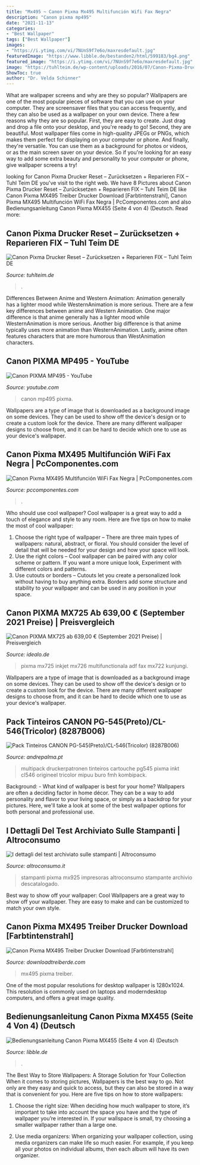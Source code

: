 ```yaml
---
title: "Mx495 ~ Canon Pixma Mx495 Multifunción Wifi Fax Negra"
description: "Canon pixma mp495"
date: "2021-11-13"
categories:
- "Best Wallpaper"
tags: ["Best Wallpaper"]
images:
- "https://i.ytimg.com/vi/7NUnS9f7e6o/maxresdefault.jpg"
featuredImage: "https://www.libble.de/bestanden2/html/599183/bg4.png"
featured_image: "https://i.ytimg.com/vi/7NUnS9f7e6o/maxresdefault.jpg"
image: "https://tuhlteim.de/wp-content/uploads/2016/07/Canon-Pixma-Drucker-Reset-Zurücksetzen_3_640x360.jpg"
ShowToc: true
author: "Dr. Velda Schinner"
---
```



What are wallpaper screens and why are they so popular?
Wallpapers are one of the most popular pieces of software that you can use on your computer. They are screensaver files that you can access frequently, and they can also be used as a wallpaper on your own device. There a few reasons why they are so popular. First, they are easy to create. Just drag and drop a file onto your desktop, and you're ready to go! Second, they are beautiful. Most wallpaper files come in high-quality JPEGs or PNGs, which makes them perfect for displaying on your computer or phone. And finally, they're versatile. You can use them as a background for photos or videos, or as the main screen saver on your device. So if you're looking for an easy way to add some extra beauty and personality to your computer or phone, give wallpaper screens a try!

	

		
looking for Canon Pixma Drucker Reset – Zurücksetzen + Reparieren FIX – Tuhl Teim DE you've visit to the right web. We have 8 Pictures about Canon Pixma Drucker Reset – Zurücksetzen + Reparieren FIX – Tuhl Teim DE like Canon Pixma MX495 Treiber Drucker Download [Farbtintenstrahl], Canon Pixma MX495 Multifunción WiFi Fax Negra | PcComponentes.com and also Bedienungsanleitung Canon Pixma MX455 (Seite 4 von 4) (Deutsch. Read more:
		
    
## Canon Pixma Drucker Reset – Zurücksetzen + Reparieren FIX – Tuhl Teim DE

<img loading=lazy src="https://tuhlteim.de/wp-content/uploads/2016/07/Canon-Pixma-Drucker-Reset-Zurücksetzen_3_640x360.jpg" onerror="this.onerror=null;this.src='https://tse2.mm.bing.net/th?id=OIP.HX232PwC6n2MneFbQiQXwgHaEK&amp;pid=15.1';" alt="Canon Pixma Drucker Reset – Zurücksetzen + Reparieren FIX – Tuhl Teim DE">

_Source: tuhlteim.de_

>. 

	

Differences Between Anime and Western Animation: Animation generally has a lighter mood while WesternAnimation is more serious.
There are a few key differences between anime and Western Animation. One major difference is that anime generally has a lighter mood while WesternAnimation is more serious. Another big difference is that anime typically uses more animation than WesternAnimation. Lastly, anime often features characters that are more humorous than WestAnimation characters.

    
## Canon PIXMA MP495 - YouTube

<img loading=lazy src="https://i.ytimg.com/vi/7NUnS9f7e6o/maxresdefault.jpg" onerror="this.onerror=null;this.src='https://tse3.mm.bing.net/th?id=OIP.Nujm3EvSqJfALZbM9l51xAHaEK&amp;pid=15.1';" alt="Canon PIXMA MP495 - YouTube">

_Source: youtube.com_

>canon mp495 pixma. 

	

Wallpapers are a type of image that is downloaded as a background image on some devices. They can be used to show off the device's design or to create a custom look for the device. There are many different wallpaper designs to choose from, and it can be hard to decide which one to use as your device's wallpaper.

    
## Canon Pixma MX495 Multifunción WiFi Fax Negra | PcComponentes.com

<img loading=lazy src="https://img.pccomponentes.com/articles/8/86194/canon-pixma-mx495-multifuncion-wifi-fax-4.jpg" onerror="this.onerror=null;this.src='https://tse4.mm.bing.net/th?id=OIP.RgefgpOkgQ7KRoHew3iKIgHaHa&amp;pid=15.1';" alt="Canon Pixma MX495 Multifunción WiFi Fax Negra | PcComponentes.com">

_Source: pccomponentes.com_

>. 

	

Who should use cool wallpaper?
Cool wallpaper is a great way to add a touch of elegance and style to any room. Here are five tips on how to make the most of cool wallpaper: 
1) Choose the right type of wallpaper – There are three main types of wallpapers: natural, abstract, or floral. You should consider the level of detail that will be needed for your design and how your space will look. 
2) Use the right colors – Cool wallpaper can be paired with any color scheme or pattern. If you want a more unique look, Experiment with different colors and patterns. 
3) Use cutouts or borders – Cutouts let you create a personalized look without having to buy anything extra. Borders add some structure and stability to your wallpaper and can be used in any position in your space.

    
## Canon PIXMA MX725 Ab 639,00 € (September 2021 Preise) | Preisvergleich

<img loading=lazy src="https://cdn.idealo.com/folder/Product/4206/8/4206833/s1_produktbild_max_3/canon-pixma-mx725.jpg" onerror="this.onerror=null;this.src='https://tse2.mm.bing.net/th?id=OIP.jl_yUY61XUJfLW_cijuTJAAAAA&amp;pid=15.1';" alt="Canon PIXMA MX725 ab 639,00 € (September 2021 Preise) | Preisvergleich">

_Source: idealo.de_

>pixma mx725 inkjet mx726 multifunctionala adf fax mx722 kunjungi. 

	

Wallpapers are a type of image that is downloaded as a background image on some devices. They can be used to show off the device's design or to create a custom look for the device. There are many different wallpaper designs to choose from, and it can be hard to decide which one to use as your device's wallpaper.

    
## Pack Tinteiros CANON PG-545(Preto)/CL-546(Tricolor) (8287B006)

<img loading=lazy src="https://www.andrepalma.pt/wp-content/uploads/2020/04/8287B006.jpg" onerror="this.onerror=null;this.src='https://tse3.mm.bing.net/th?id=OIP.8uhr-n4wFHxzK3E4NOsTUQHaHd&amp;pid=15.1';" alt="Pack Tinteiros CANON PG-545(Preto)/CL-546(Tricolor) (8287B006)">

_Source: andrepalma.pt_

>multipack druckerpatronen tinteiros cartouche pg545 pixma inkt cl546 origineel tricolor mipuu buro fmh kombipack. 

	

Background: - What kind of wallpaper is best for your home?
Wallpapers are often a deciding factor in home décor. They can be a way to add personality and flavor to your living space, or simply as a backdrop for your pictures. Here, we'll take a look at some of the best wallpaper options for both personal and professional use.

    
## I Dettagli Del Test Archiviato Sulle Stampanti | Altroconsumo

<img loading=lazy src="https://media2.altroconsumo.it/images/C18CEAABCD37F3D60353D29A2E4BAE7D1F11F296/c4/Stampanti-CANON-Pixma-MX925-zoom.jpg" onerror="this.onerror=null;this.src='https://tse4.mm.bing.net/th?id=OIP.fRlNjUOobqNk0HY3XqtSZgHaFg&amp;pid=15.1';" alt="I dettagli del test archiviato sulle stampanti | Altroconsumo">

_Source: altroconsumo.it_

>stampanti pixma mx925 impresoras altroconsumo stampante archivio descatalogado. 

	

Best way to show off your wallpaper:
Cool Wallpapers are a great way to show off your wallpaper. They are easy to make and can be customized to match your own style.

    
## Canon Pixma MX495 Treiber Drucker Download [Farbtintenstrahl]

<img loading=lazy src="http://www.downloadtreiberde.com/wp-content/uploads/2019/01/Canon-Pixma-MX495-Treiber.jpg" onerror="this.onerror=null;this.src='https://tse1.mm.bing.net/th?id=OIP.UXvL-lYxTctWfvue4_IiawHaEM&amp;pid=15.1';" alt="Canon Pixma MX495 Treiber Drucker Download [Farbtintenstrahl]">

_Source: downloadtreiberde.com_

>mx495 pixma treiber. 

	

One of the most popular resolutions for desktop wallpaper is 1280x1024. This resolution is commonly used on laptops and moderndesktop computers, and offers a great image quality.

    
## Bedienungsanleitung Canon Pixma MX455 (Seite 4 Von 4) (Deutsch

<img loading=lazy src="https://www.libble.de/bestanden2/html/599183/bg4.png" onerror="this.onerror=null;this.src='https://tse1.mm.bing.net/th?id=OIP.JlhluzLEhhZ6miWDV24DqgHaKe&amp;pid=15.1';" alt="Bedienungsanleitung Canon Pixma MX455 (Seite 4 von 4) (Deutsch">

_Source: libble.de_

>. 

	

The Best Way to Store Wallpapers: A Storage Solution for Your Collection
When it comes to storing pictures, Wallpapers is the best way to go. Not only are they easy and quick to access, but they can also be stored in a way that is convenient for you. Here are five tips on how to store wallpapers:
1) Choose the right size: When deciding how much wallpaper to store, it’s important to take into account the space you have and the type of wallpaper you’re interested in. If your wallspace is small, try choosing a smaller wallpaper rather than a large one.

2) Use media organizers: When organizing your wallpaper collection, using media organizers can make life so much easier. For example, if you keep all your photos on individual albums, then each album will have its own organizer.

